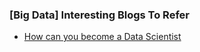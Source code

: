 ### [Big Data] Interesting Blogs To Refer 
- [How can you become a Data Scientist](http://blog.thecollegestore.in/how-can-you-become-a-data-scientist/)
